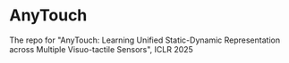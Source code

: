 # AnyTouch
The repo for "AnyTouch: Learning Unified Static-Dynamic Representation across Multiple Visuo-tactile Sensors", ICLR 2025
